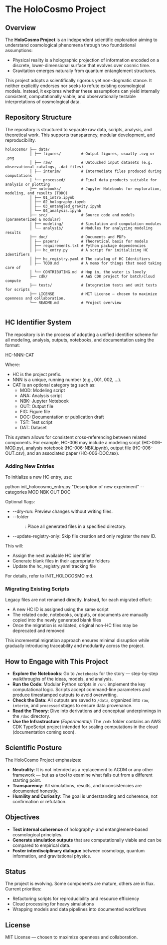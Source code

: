# The HoloCosmo Project

## Overview

The **HoloCosmo Project** is an independent scientific exploration aiming to understand cosmological phenomena through two foundational assumptions:

- Physical reality is a holographic projection of information encoded on a discrete, lower-dimensional surface that evolves over cosmic time.
- Gravitation emerges naturally from quantum entanglement structures.

This project adopts a scientifically rigorous yet non-dogmatic stance. It neither explicitly endorses nor seeks to refute existing cosmological models. Instead, it explores whether these assumptions can yield internally consistent, computationally viable, and observationally testable interpretations of cosmological data.

## Repository Structure

The repository is structured to separate raw data, scripts, analysis, and theoretical work. This supports transparency, modular development, and reproducibility.

```
holocosmo/ ├── data/
           │ ├── figures/         # Output figures, usually .svg or .png
           │ ├── raw/             # Untouched input datasets (e.g. observational catalogs, .dat files)
           │ ├── interim/         # Intermediate files produced during computations
           │ └── processed/       # Final data products suitable for analysis or plotting
           ├── notebooks/         # Jupyter Notebooks for exploration, modeling, and results (TODO)
           │ ├── 01_intro.ipynb
           │ ├── 02_holography.ipynb
           │ ├── 03_entangled_gravity.ipynb
           │ └── 04_analysis.ipynb
           ├── src/               # Source code and models (parameterized & modular)
           │ ├── modeling/        # Simulation and computation modules
           │ └── analysis/        # Modules for analyzing modeling results
           ├── doc/               # Documents and PDFs
           │ ├── papers/          # Theoretical basis for models
           │ ├── requirements.txt # Python package dependencies
           │ ├── hc_entry.py      # A script for initializing HC Identifiers
           │ ├── hc_registry.yaml # The catalog of HC Identifiers
           │ ├── TODO.md          # A memo for things that need taking care of
           │ └── CONTRIBUTING.md  # Hop in, the water is lovely
           ├── cdk/               # AWS CDK project for batch/cloud compute
           ├── tests/             # Integration tests and unit tests for scripts
           ├── LICENSE            # MIT License — chosen to maximize openness and collaboration.
           └── README.md          # Project overview
           
```

## HC Identifier System

The repository is in the process of adopting a unified identifier scheme for all modeling, analysis, outputs, notebooks, and documentation using the format:

HC-NNN-CAT

Where:
- HC is the project prefix.
- NNN is a unique, running number (e.g., 001, 002, ...).
- CAT is an optional category tag such as:
  - MOD: Modeling script
  - ANA: Analysis script
  - NBK: Jupyter Notebook
  - OUT: Output file
  - FIG: Figure file
  - DOC: Documentation or publication draft
  - TST: Test script
  - DAT: Dataset

This system allows for consistent cross-referencing between related components. For example, HC-006 may include a modeling script (HC-006-MOD.py), analysis notebook (HC-006-NBK.ipynb), output file (HC-006-OUT.csv), and an associated paper (HC-006-DOC.tex).

### Adding New Entries

To initialize a new HC entry, use:

  python init_holocosmo_entry.py "Description of new experiment" --categories MOD NBK OUT DOC

Optional flags:
- --dry-run: Preview changes without writing files.
- --folder <dir>: Place all generated files in a specified directory.
- --update-registry-only: Skip file creation and only register the new ID.

This will:
- Assign the next available HC identifier
- Generate blank files in their appropriate folders
- Update the hc_registry.yaml tracking file

For details, refer to INIT_HOLOCOSMO.md.

### Migrating Existing Scripts

Legacy files are not renamed directly. Instead, for each migrated effort:
- A new HC ID is assigned using the same script
- The related code, notebooks, outputs, or documents are manually copied into the newly generated blank files
- Once the migration is validated, original non-HC files may be deprecated and removed

This incremental migration approach ensures minimal disruption while gradually introducing traceability and modularity across the project.

## How to Engage with This Project

- **Explore the Notebooks**: Go to `/notebooks` for the story — step-by-step walkthroughs of the ideas, models, and analysis.
- **Run the Code**: Modular Python scripts in `/src` implement the key computational logic. Scripts accept command-line parameters and produce timestamped outputs to avoid overwriting.
- **Check the Data**: All outputs are saved to `/data`, organized into `raw`, `interim`, and `processed` stages to ensure data provenance.
- **Read the Theory**: Dive into derivations and conceptual underpinnings in the `/doc` directory.
- **Use the Infrastructure** *(Experimental)*: The `/cdk` folder contains an AWS CDK TypeScript project intended for scaling computations in the cloud (documentation coming soon).

## Scientific Posture

The HoloCosmo Project emphasizes:

- **Neutrality**: It is not intended as a replacement to ΛCDM or any other framework — but as a tool to examine what falls out from a different starting point.
- **Transparency**: All simulations, results, and inconsistencies are documented honestly.
- **Humility and Curiosity**: The goal is understanding and coherence, not confirmation or refutation.

## Objectives

- **Test internal coherence** of holography- and entanglement-based cosmological principles.
- **Generate simulation outputs** that are computationally viable and can be compared to empirical data.
- **Foster interdisciplinary dialogue** between cosmology, quantum information, and gravitational physics.

## Status

The project is evolving. Some components are mature, others are in flux. Current priorities:

- Refactoring scripts for reproducibility and resource efficiency
- Cloud processing for heavy simulations
- Wrapping models and data pipelines into documented workflows

## License

MIT License — chosen to maximize openness and collaboration.